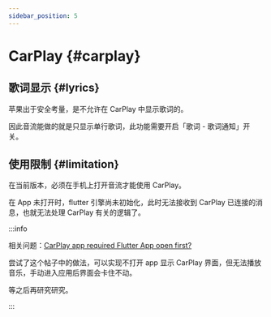 ```yaml
---
sidebar_position: 5
---
```


# CarPlay {#carplay}

## 歌词显示 {#lyrics}

苹果出于安全考量，是不允许在 CarPlay 中显示歌词的。

因此音流能做的就是只显示单行歌词，此功能需要开启「歌词 - 歌词通知」开关。

## 使用限制 {#limitation}

在当前版本，必须在手机上打开音流才能使用 CarPlay。

在 App 未打开时，flutter 引擎尚未初始化，此时无法接收到 CarPlay 已连接的消息，也就无法处理 CarPlay 有关的逻辑了。

:::info

相关问题：[CarPlay app required Flutter App open first?](https://github.com/oguzhnatly/flutter_carplay/issues/12)

尝试了这个帖子中的做法，可以实现不打开 app 显示 CarPlay 界面，但无法播放音乐，手动进入应用后界面会卡住不动。

等之后再研究研究。

:::